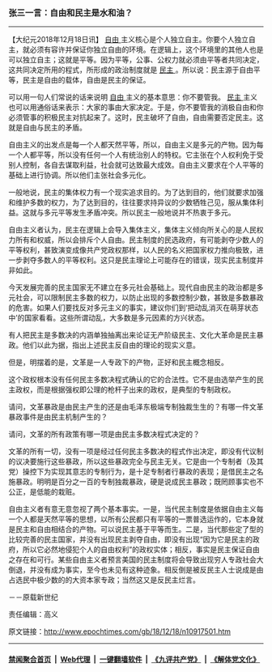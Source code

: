 ### 张三一言：自由和民主是水和油？
------------------------

<p>
 【大纪元2018年12月18日讯】
 <a href="http://www.epochtimes.com/gb/tag/%E8%87%AA%E7%94%B1.html">
  自由
 </a>
 主义核心是个人独立自主。你要个人独立自主，就必须有容许并保证你独立自由的环境。在逻辑上，这个环境里的其他人也是可以独立自主；这就是平等。因为平等，公事、公权力就必须由平等者共同决定，这共同决定所用的程式，所形成的政治制度就是
 <a href="http://www.epochtimes.com/gb/tag/%E6%B0%91%E4%B8%BB.html">
  民主
 </a>
 。所以说：民主源于自由平等，民主是自由的载体，自由是民主的保证。
</p>
<p>
 可以用一句人们常说的话来说明
 <a href="http://www.epochtimes.com/gb/tag/%E8%87%AA%E7%94%B1.html">
  自由
 </a>
 主义的基本意思：你不要管我。
 <a href="http://www.epochtimes.com/gb/tag/%E6%B0%91%E4%B8%BB.html">
  民主
 </a>
 主义也可以用通俗话来表示：大家的事由大家决定。于是，你不要管我的消极自由和你必须管事的积极民主对抗起来了。这时，民主破坏了自由，自由需要否定民主。这就是自由与民主的矛盾。
</p>
<p>
 自由主义的出发点是每一个人都天然平等，所以，自由主义是多元的产物。因为每一个人都平等，所以没有任何一个人有统治别人的特权。它主张在个人权利免于受别人控制，各自去谋取利益，社会就可达致最大成效。自由主义要求在个人平等的基础上进行协调。所以他们主张社会多元化。
</p>
<p>
 一般地说，民主的集体权力有一个现实追求目的。为了达到目的，他们就要求加强和维护多数的权力，为了达到目的，往往要求持异议的少数牺牲己见，服从集体利益。这就与多元平等发生矛盾冲突。所以民主一般地说并不热衷于多元。
</p>
<p>
 自由主义者认为，民主在逻辑上会导入集体主义，集体主义倾向所关心的是人民权力所有和权威，所以会排斥个人自由。民主制度的民选政府，有可能剥夺少数人的平等权利，甚致演变成像共产党政权那样，以人民的名义把国家权力推向极致，进一步剥夺多数人的平等权利。这只是民主理论上可能存在的错误，现实民主制度并非如此。
</p>
<p>
 今天发展完善的民主国家无不建立在多元社会基础上。现代自由民主的政治都是多元社会，可以限制民主多数的权力，以防止出现的多数控制少数，甚致是多数暴政的危害。如果人们要找反对多元主义的事实，建议你们到‘把动乱消灭在萌芽状态中’的国家看看。这些所谓动乱，大多数是多元因素的方兴状态。
</p>
<p>
 有人把民主是多数决的内涵单独抽离出来论证无产阶级民主、文化大革命是民主暴政。他们以此为据，指出上述民主反自由的理论的现实义意。
</p>
<p>
 但是，明摆着的是，文革是一人专政下的产物，正好和民主概念相反。
</p>
<p>
 这个政权根本没有任何民主多数决程式确认的它的合法性。它不是由选举产生的民主政权，而是根据强权即公理的枪杆子出来的政权，是典型的专制政权。
</p>
<p>
 请问，文革暴政是由民主产生的还是由毛泽东极端专制独裁生生的？有哪一件文革暴政事件是由民主机制产生的？
</p>
<p>
 请问，文革的所有政策有哪一项是由民主多数决程式决定的？
</p>
<p>
 文革的所有一切，没有一项是经过任何民主多数决的程式作出决定，即没有代议制的议决要施行这些暴政，所以这些暴政完全与民主无关。它是由一个专制者（及其党）操控下为实现其意志的专制行为，是十足专制者行暴政的表现；是借民主之名施暴政。明明是百分之一百的专制独裁暴政，硬是说成民主暴政；既罔顾事实也不公正，是低能的栽赃。
</p>
<p>
 自由主义者有意无意忽视了两个基本事实。一是，当代民主制度是依据自由主义每一个人都是天然平等的思想，以所有公民都只有平等的一票普选运作的，它本身就是民主和自由相结合的产物。可以说民主基于平等而生。二是，当代那些定了型的比较完善的民主国家，并没有出现民主剥夺自由，即没有出现“因为它是民主的政府，所以它必然地侵犯个人的自由权利”的政权实体；相反，事实是民主保证自由之存在和可行。某些自由主义者预言美国的民主制度将会导致出现穷人专政社会大倒退，并没有成为事实，至今也未见有这种迹象。相反倒是被反民主人士说成是由占选民中极少数的的大资本家专政；当然这又是反民主烂言。
</p>
<p>
 －－原载新世纪
</p>
<p>
 责任编辑：高义
</p>

原文链接：http://www.epochtimes.com/gb/18/12/18/n10917501.htm


------------------------
#### [禁闻聚合首页](https://github.com/gfw-breaker/banned-news/blob/master/README.md) &nbsp;|&nbsp; [Web代理](https://github.com/gfw-breaker/open-proxy/blob/master/README.md) &nbsp;|&nbsp; [一键翻墙软件](https://github.com/gfw-breaker/nogfw/blob/master/README.md) &nbsp;|&nbsp; [《九评共产党》](https://github.com/gfw-breaker/9ping.md/blob/master/README.md#九评之一评共产党是什么) &nbsp;|&nbsp; [《解体党文化》](https://github.com/gfw-breaker/jtdwh.md/blob/master/README.md#绪论)
